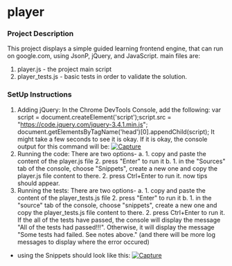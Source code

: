 # player

### Project Description
This project displays a simple guided learning frontend engine, that can run on google.com, using JsonP, jQuery, and JavaScript.
main files are:
1. player.js - the project main script
2. player_tests.js - basic tests in order to validate the solution.

### SetUp Instructions
1. Adding jQuery: 
  In the Chrome DevTools Console, add the following: 
  var script = document.createElement('script');script.src = "https://code.jquery.com/jquery-3.4.1.min.js";
  document.getElementsByTagName('head')[0].appendChild(script);
  It might take a few seconds to see it is okay. If it is okay, the console output for this command will be:
  <a href="https://imgbb.com/"><img src="https://i.ibb.co/gdYQXnp/Capture.png" alt="Capture" border="0"></a>
2. Running the code:
   There are two options- 
   a. 1. copy and paste the content of the player.js file
      2. press "Enter" to run it
   b. 1. in the "Sources" tab of the console, choose "Snippets", create a new one and copy the player.js file content to there.
      2. press Ctrl+Enter to run it. 
   now tips should appear. 
3. Running the tests:
  There are two options- 
   a. 1. copy and paste the content of the player_tests.js file
      2. press "Enter" to run it
   b. 1. in the "source" tab of the console, choose "snippets", create a new one and copy the player_tests.js file content to there.
      2. press Ctrl+Enter to run it. 
   If the all of the tests have passed, the console will display the message "All of the tests had passed!!!". Otherwise, it will display the message 
   "Some tests had failed. See notes above." (and there will be more log messages to display where the error occured)
  
  * using the Snippets should look like this:
  <a href="https://ibb.co/99S4qFm"><img src="https://i.ibb.co/0jv9fgp/Capture.png" alt="Capture" border="0"></a>
  
  
  
